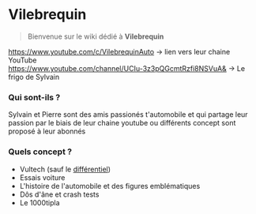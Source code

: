 # Vilebrequin
>Bienvenue sur le wiki dédié à **Vilebrequin**

<a>https://www.youtube.com/c/VilebrequinAuto</a> -> lien vers leur chaine YouTube<br>
<a>https://www.youtube.com/channel/UCIu-3z3pQGcmtRzfi8NSVuA&</a> -> Le frigo de Sylvain

### Qui sont-ils ?
<p>Sylvain et Pierre sont des amis passionés t'automobile et qui partage leur passion par le biais de leur chaine youtube ou différents concept sont proposé à leur abonnés</p>
    
### Quels concept ?
* Vultech (sauf le [différentiel](https://youtu.be/X_9T_2xfaSo)</a>)
* Essais voiture
* L'histoire de l'automobile et des figures emblématiques
* Dôs d'âne et crash tests
* Le 1000tipla
